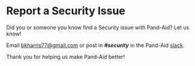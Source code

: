 # Report a Security Issue 
Did you or someone you know find a Security issue with Pand-Aid? Let us know! 

Email <bkharris77@gmail.com> or post in ___#security___ in the Pand-Aid [slack](https://join.slack.com/t/pand-aid/shared_invite/zt-crh7rsu8-Qbs3c44qRGHkaPtJH74PEA).

Thank you for helping us make Pand-Aid better!